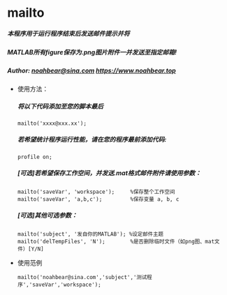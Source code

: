 # mailto
##### 本程序用于运行程序结束后发送邮件提示并将
##### MATLAB所有figure保存为.png图片附件一并发送至指定邮箱!
##### Author: noahbear@sina.com   https://www.noahbear.top

* 使用方法：
    ##### 将以下代码添加至您的脚本最后
    ```
    mailto('xxxx@xxx.xx');
    ```
    ##### 若希望统计程序运行性能，请在您的程序最前添加代码:
    ```
    profile on;
    ```

    ##### [可选]若希望保存工作空间，并发送.mat格式邮件附件请使用参数：
     ```
     mailto('saveVar', 'workspace');     %保存整个工作空间
     mailto('saveVar', 'a,b,c');         %保存变量 a, b, c
     ```
    ##### [可选]其他可选参数：
     ```
     mailto('subject', '发自你的MATLAB'); %设定邮件主题
     mailto('delTempFiles', 'N');        %是否删除临时文件（如png图、mat文件）[Y/N]
     ```
  
* 使用范例
   ```
   mailto('noahbear@sina.com','subject','测试程序','saveVar','workspace');
   ```
